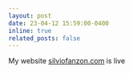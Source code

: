 ```yaml
---
layout: post
date: 23-04-12 15:59:00-0400
inline: true
related_posts: false
---
```


My website [silviofanzon.com](https://www.silviofanzon.com) is live
